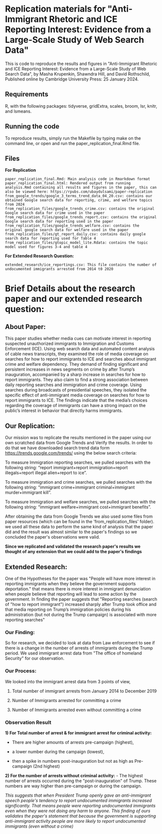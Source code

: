 # Replication materials for "Anti-Immigrant Rhetoric and ICE Reporting Interest: Evidence from a Large-Scale Study of Web Search Data"
This is code to reproduce the results and figures in "Anti-Immigrant Rhetoric and ICE Reporting Interest: Evidence from a Large-Scale Study of Web Search Data", by Masha Krupenkin, Shawndra Hill, and David Rothschild, Published online by Cambridge University Press: 25 January 2024.

## Requirements
R, with the following packages: tidyverse, gridExtra, scales, broom, lsr, knitr, and lsmeans.

## Running the code
To reproduce results, simply run the Makefile by typing make on the command line, or open and run the paper_replication_final.Rmd file.

## Files

**For Replication**
  
    paper_replication_final.Rmd: Main analysis code in Rmarkdown format
    paper_replication_final.html: Rendered output from running analysis.Rmd containing all results and figures in the paper, this can also be viewed here: https://rpubs.com/ubaydulsami/paper-replication
    from_google_trends/google_3_terms_trend_data_04_20.csv: contains our obtained Google search data for reporting, crime, and welfare topics from 2024
    from_replication_files/google_trends_crime.csv: contains the original Google search data for crime used in the paper
    from_replication_files/google_trends_report.csv: contains the original Google search data for reporting used in the paper
    from_replication_files/google_trends_welfare.csv: contains the original google search data for welfare used in the paper
    from_replication_files/gt_report_daily.csv: contains daily google search data for reporting used for Table 4
    from_replication_files/gtopic_model_lite.Rdata: contains the topic model used for figures 3-4 and table 4
  
**For Extended Research Question:**
  
    extended_research/ice_reportings.csv: This file contains the number of undocumented immigrants arrested from 2014 t0 2020

# Brief Details about the research paper and our extended research question:

## About Paper:
This paper studies whether media cues can motivate interest in reporting suspected unauthorized immigrants to Immigration and Customs Enforcement (ICE). Using web search data and automated content analysis of cable news transcripts, they examined the role of media coverage on searches for how to report immigrants to ICE and searches about immigrant crime and welfare dependency. They demand of finding significant and persistent increases in news segments on crime by after Trump’s inauguration, accompanied by a sharp increase in searches for how to report immigrants. They also claim to find a strong association between daily reporting searches and immigration and crime coverage. Using searches during broadcasts of presidential speeches, they isolated the specific effect of anti-immigrant media coverage on searches for how to report immigrants to ICE. The findings indicate that the media’s choices regarding the coverage of immigrants can have a strong impact on the public’s interest in behavior that directly harms immigrants.

## Our Replication:
Our mission was to replicate the results mentioned in the paper using our own scratched data from Google Trends and Verify the results. In order to do that we have downloaded search trend data form https://trends.google.com/trends/ using the below search criteria:

To measure Immigration reporting searches, we pulled searches with the following string: “report immigrant+report immigration+report illegals+report illegal alien+report to ice”. 

To measure immigration and crime searches, we pulled searches with the following string: “immigrant crime+immigrant criminal+immigrant murder+immigrant kill”. 

To measure Immigration and welfare searches, we pulled searches with the following string: “immigrant welfare+immigrant cost+immigrant benefits”.

After obtaining the data from Google Trends we also used some files from paper resources (which can be found in the 'from_replication_files' folder). we used all these data to perform the same kind of analysis that the paper did and the result was almost similar to the paper's findings so we concluded the paper's observations were valid.

**Since we replicated and validated the research paper's results we thought of any extension that we could add to the paper's findings**

## Extended Research:

One of the Hypotheses for the paper was "People will have more interest in reporting immigrants when they believe the government supports deportation." that means there is more interest in immigrant denunciation when people believe that reporting will lead to some action by the government. In finding the paper suggests that "Reporting searches (search of "how to report immigrant") increased sharply after Trump took office and that media reporting on Trump’s immigration policies during his administration (but not during the Trump campaign) is associated with more reporting searches"

### Our Finding:

So for research, we decided to look at data from Law enforcement to see if there is a change in the number of arrests of immigrants during the Trump period. We used immigrant arrest data from "The office of homeland Security" for our observation.

### Our Process:

We looked into the immigrant arrest data from 3 points of view,

1)  Total number of immigrant arrests from January 2014 to December 2019

2)  Number of Immigrants arrested for committing a crime

3)  Number of Immigrants arrested even without committing a crime

### Observation Result

**1) For Total number of arrest & for immigrant arrest for criminal activity:**

-   There are higher amounts of arrests pre-campaign (highest),

-   a lower number during the campaign (lowest),

-   then a spike in numbers post-inauguration but not as high as Pre-campaign (2nd highest)

**2) For the number of arrests without criminal activity:** - The highest number of arrests occurred during the "post-inauguration" of Trump. These numbers are way higher than pre-campaign or during the campaign.

*This suggests that when President Trump openly gave an anti-immigrant speech people's tendency to report undocumented immigrants increased significantly. That means people were reporting undocumented immigrants even when they were not doing any harm to anyone. This finding of ours validates the paper's statement that because the government is supporting anti-immigrant activity people are more likely to report undocumented immigrants (even without a crime)*
